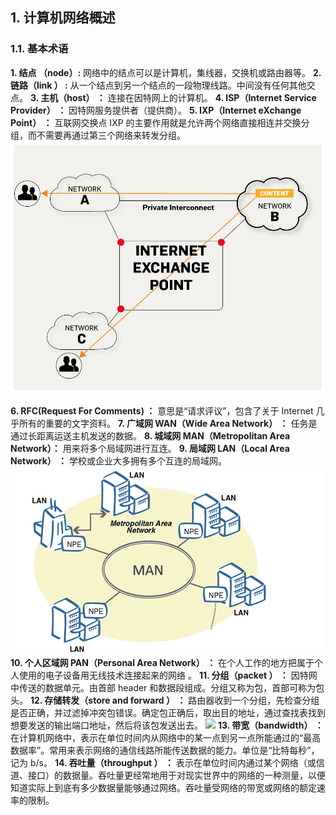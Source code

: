 ## 1. 计算机网络概述

### 1.1. 基本术语

**1. 结点 （node）:** 网络中的结点可以是计算机，集线器，交换机或路由器等。
**2. 链路（link ） :** 从一个结点到另一个结点的一段物理线路。中间没有任何其他交点。
**3. 主机（host） ：** 连接在因特网上的计算机。
**4. ISP（Internet Service Provider） ：** 因特网服务提供者（提供商）。
**5. IXP（Internet eXchange Point） ：** 互联网交换点 IXP 的主要作用就是允许两个网络直接相连并交换分组，而不需要再通过第三个网络来转发分组。
![](images/2022-02-22-21-38-05.png)

**6. RFC(Request For Comments) ：** 意思是“请求评议”，包含了关于 Internet 几乎所有的重要的文字资料。
**7. 广域网 WAN（Wide Area Network） ：** 任务是通过长距离运送主机发送的数据。
**8. 城域网 MAN（Metropolitan Area Network）：** 用来将多个局域网进行互连。
**9. 局域网 LAN（Local Area Network） ：** 学校或企业大多拥有多个互连的局域网。
![](images/2022-02-22-21-43-31.png)
**10. 个人区域网 PAN（Personal Area Network） ：** 在个人工作的地方把属于个人使用的电子设备用无线技术连接起来的网络 。
**11. 分组（packet ） ：** 因特网中传送的数据单元。由首部 header 和数据段组成。分组又称为包，首部可称为包头。
**12. 存储转发（store and forward ） ：** 路由器收到一个分组，先检查分组是否正确，并过滤掉冲突包错误。确定包正确后，取出目的地址，通过查找表找到想要发送的输出端口地址，然后将该包发送出去。
![](https://img-blog.csdnimg.cn/20201025142342169.gif#pic_center)
**13. 带宽（bandwidth） ：** 在计算机网络中，表示在单位时间内从网络中的某一点到另一点所能通过的“最高数据率”。常用来表示网络的通信线路所能传送数据的能力。单位是“比特每秒”，记为 b/s。
**14. 吞吐量（throughput ） ：** 表示在单位时间内通过某个网络（或信道、接口）的数据量。吞吐量更经常地用于对现实世界中的网络的一种测量，以便知道实际上到底有多少数据量能够通过网络。吞吐量受网络的带宽或网络的额定速率的限制。